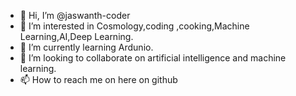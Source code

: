 - 👋 Hi, I’m @jaswanth-coder
- 👀 I’m interested in Cosmology,coding ,cooking,Machine Learning,AI,Deep Learning.
- 🌱 I’m currently learning Ardunio.
- 💞️ I’m looking to collaborate on artificial intelligence and machine learning.
- 📫 How to reach me on here on github

<!---
jaswanth-coder/jaswanth-coder is a ✨ special ✨ repository because its `README.md` (this file) appears on your GitHub profile.
You can click the Preview link to take a look at your changes.
--->
